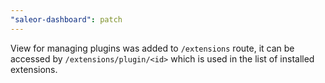 ```yaml
---
"saleor-dashboard": patch
---
```


View for managing plugins was added to `/extensions` route, it can be accessed by `/extensions/plugin/<id>` which is used in the list of installed extensions.
